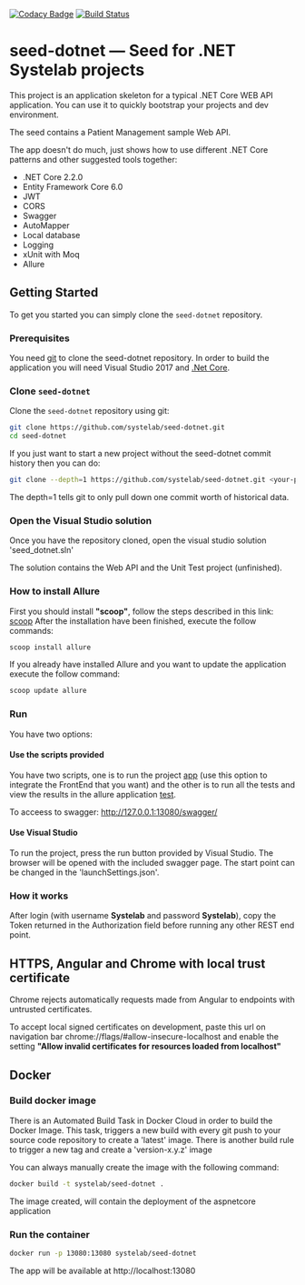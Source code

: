 [![Codacy Badge](https://api.codacy.com/project/badge/Grade/d6124578c1984b24bde396b8ada17d0e)](https://www.codacy.com/app/alfonsoserra/seed-dotnet?utm_source=github.com&amp;utm_medium=referral&amp;utm_content=systelab/seed-dotnet&amp;utm_campaign=Badge_Grade)
[![Build Status](https://travis-ci.org/systelab/seed-dotnet.svg?branch=master)](https://travis-ci.org/systelab/seed-dotnet)

# seed-dotnet — Seed for .NET Systelab projects

This project is an application skeleton for a typical .NET Core WEB API application. You can use it
to quickly bootstrap your projects and dev environment.

The seed contains a Patient Management sample Web API.

The app doesn't do much, just shows how to use different .NET Core patterns and other suggested tools together:

* .NET Core 2.2.0
* Entity Framework Core 6.0
* JWT
* CORS
* Swagger
* AutoMapper
* Local database
* Logging
* xUnit with Moq
* Allure


## Getting Started

To get you started you can simply clone the `seed-dotnet` repository.

### Prerequisites

You need [git][git] to clone the seed-dotnet repository.
In order to build the application you will need Visual Studio 2017 and [.Net Core][dotnet].

### Clone `seed-dotnet`

Clone the `seed-dotnet` repository using git:

```bash
git clone https://github.com/systelab/seed-dotnet.git
cd seed-dotnet
```

If you just want to start a new project without the seed-dotnet commit history then you can do:

```bash
git clone --depth=1 https://github.com/systelab/seed-dotnet.git <your-project-name>
```

The depth=1 tells git to only pull down one commit worth of historical data.


### Open the Visual Studio solution

Once you have the repository cloned, open the visual studio solution 'seed_dotnet.sln'

The solution contains the Web API and the Unit Test project (unfinished).

### How to install Allure

First you should install **"scoop"**, follow the steps described in this link: [scoop]
After the installation have been finished, execute the follow commands:
```bash
scoop install allure
```
If you already have installed Allure and you want to update the application execute the follow command:
```bash
scoop update allure
```

### Run

You have two options:

#### Use the scripts provided

You have two scripts, one is to run the project [app] (use this option to integrate the FrontEnd that you want) and the other is to run all the tests and view the results in the allure application [test].

To acceess to swagger: http://127.0.0.1:13080/swagger/

#### Use Visual Studio
To run the project, press the run button provided by Visual Studio. The browser will be opened with the included swagger page. The start point can be changed in the 'launchSettings.json'.


### How it works

After login (with username **Systelab** and password **Systelab**), copy the Token returned in the Authorization field before running any other REST end point.

## HTTPS, Angular and Chrome with local trust certificate

Chrome rejects automatically requests made from Angular to endpoints with untrusted certificates.

To accept local signed certificates on development, paste this url on navigation bar chrome://flags/#allow-insecure-localhost and enable the setting **"Allow invalid certificates for resources loaded from localhost"**

## Docker

### Build docker image

There is an Automated Build Task in Docker Cloud in order to build the Docker Image. 
This task, triggers a new build with every git push to your source code repository to create a 'latest' image.
There is another build rule to trigger a new tag and create a 'version-x.y.z' image

You can always manually create the image with the following command:

```bash
docker build -t systelab/seed-dotnet . 
```

The image created, will contain the deployment of the aspnetcore application

### Run the container

```bash
docker run -p 13080:13080 systelab/seed-dotnet
```

The app will be available at http://localhost:13080

[git]: https://git-scm.com/
[dotnet]:https://www.microsoft.com/net/download/windows
[scoop]:http://scoop.sh/
[test]:https://github.com/systelab/seed-dotnet/blob/master/src/test.bat
[app]:https://github.com/systelab/seed-dotnet/blob/master/src/app.bat

